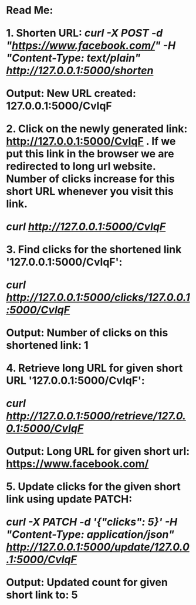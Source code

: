 <h1> Read Me: 

**1.** Shorten URL: *curl -X POST -d "https://www.facebook.com/" -H "Content-Type: text/plain" http://127.0.0.1:5000/shorten*

**Output:** New URL created: 127.0.0.1:5000/CvlqF

**2.** Click on the newly generated link: http://127.0.0.1:5000/CvlqF . If we put this link in the browser we are redirected to long url website. Number of clicks increase for this short URL whenever you visit this link.

*curl http://127.0.0.1:5000/CvlqF*                            

<!-- **Output:** <!DOCTYPE HTML PUBLIC "-//W3C//DTD HTML 3.2 Final//EN">
<title>Redirecting...</title>
<h1>Redirecting...</h1>
<p>You should be redirected automatically to target URL: <a href="https://www.facebook.com/">https://www.facebook.com/</a>. If not click the link. -->

**3.** Find clicks for the shortened link '127.0.0.1:5000/CvlqF': 

*curl http://127.0.0.1:5000/clicks/127.0.0.1:5000/CvlqF*       

**Output:** Number of clicks on this shortened link: 1

**4.** Retrieve long URL for given short URL '127.0.0.1:5000/CvlqF':

*curl http://127.0.0.1:5000/retrieve/127.0.0.1:5000/CvlqF*     

**Output:** Long URL for given short url: https://www.facebook.com/

**5.** Update clicks for the given short link using update PATCH:

*curl -X PATCH -d '{"clicks": 5}' -H "Content-Type: application/json" http://127.0.0.1:5000/update/127.0.0.1:5000/CvlqF*

**Output:** Updated count for given short link to: 5
